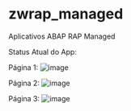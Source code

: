 # zwrap_managed
Aplicativos ABAP RAP Managed

Status Atual do App:

Página 1:
![image](https://github.com/user-attachments/assets/d523c6eb-d622-4f61-86f3-9266b56bb39a)

Página 2:
![image](https://github.com/user-attachments/assets/aa9d012d-00d3-4af1-873d-92425a47d280)

Página 3:
![image](https://github.com/user-attachments/assets/f4f74cea-3fa7-4e46-bb5d-3bc6e996cfd4)
